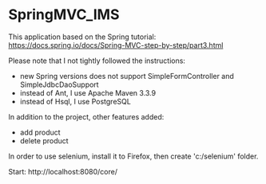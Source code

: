 # SpringMVC_IMS

This application based on the Spring tutorial: https://docs.spring.io/docs/Spring-MVC-step-by-step/part3.html

Please note that I not tightly followed the instructions:
  - new Spring versions does not support SimpleFormController and SimpleJdbcDaoSupport
  - instead of Ant, I use Apache Maven 3.3.9
  - instead of Hsql, I use PostgreSQL
  
In addition to the project, other features added:
  - add product
  - delete product

In order to use selenium, install it to Firefox, then create 'c:/selenium' folder.

 Start:
  http://localhost:8080/core/